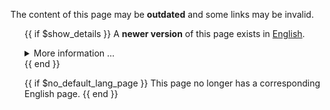---
---

<i class="fa-solid fa-triangle-exclamation" style="margin-left: -1.9rem; padding-right: 0.5rem;"></i>
The content of this page may be <b>outdated</b> and some links may be invalid.

{{ if $show_details }} A <b>newer version</b> of this page exists in
<a href="{{$default_lang_page_url}}">English</a>.

<details class="mt-2">
  <summary>More information ...</summary>
  <p>
    To see the changes to the English page since this page was last updated: visit
    <a href="{{$compare_url}}" class="external-link" target="_blank" rel="noopener" data-proofer-ignore>
      GitHub compare {{$default_lang_commit_short}}..{{$default_lang_hash_short}}
    </a>
    and search for <code>{{$def_lang_path}}</code>.
  </p>
</details>
{{ end }}

{{ if $no_default_lang_page }} This page no longer has a corresponding English
page. {{ end }}
